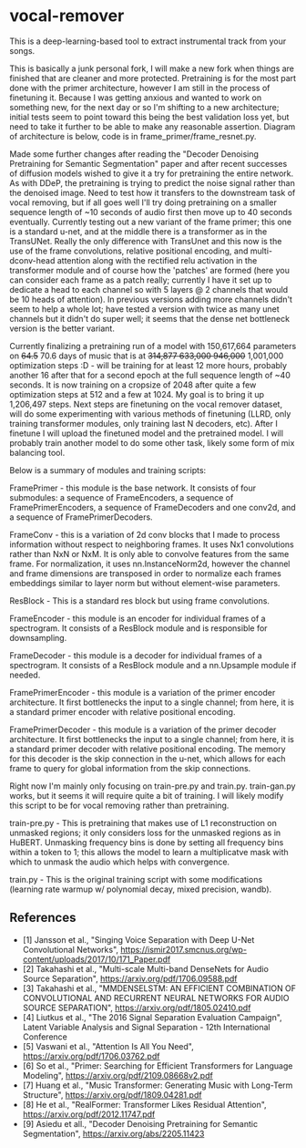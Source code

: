 # vocal-remover

This is a deep-learning-based tool to extract instrumental track from your songs.

This is basically a junk personal fork, I will make a new fork when things are finished that are cleaner and more protected. Pretraining is for the most part done with the primer architecture, however I am still in the process of finetuning it. Because I was getting anxious and wanted to work on something new, for the next day or so I'm shifting to a new architecture; initial tests seem to point toward this being the best validation loss yet, but need to take it further to be able to make any reasonable assertion. Diagram of architecture is below, code is in frame_primer/frame_resnet.py.

Made some further changes after reading the "Decoder Denoising Pretraining for Semantic Segmentation" paper and after recent successes of diffusion models wished to give it a try for pretraining the entire network. As with DDeP, the pretraining is trying to predict the noise signal rather than the denoised image. Need to test how it transfers to the downstream task of vocal removing, but if all goes well I'll try doing pretraining on a smaller sequence length of ~10 seconds of audio first then move up to 40 seconds eventually. Currently testing out a new variant of the frame primer; this one is a standard u-net, and at the middle there is a transformer as in the TransUNet. Really the only difference with TransUnet and this now is the use of the frame convolutions, relative positional encoding, and multi-dconv-head attention along with the rectified relu activation in the transformer module and of course how the 'patches' are formed (here you can consider each frame as a patch really; currently I have it set up to dedicate a head to each channel so with 5 layers @ 2 channels that would be 10 heads of attention). In previous versions adding more channels didn't seem to help a whole lot; have tested a version with twice as many unet channels but it didn't do super well; it seems that the dense net bottleneck version is the better variant.

Currently finalizing a pretraining run of a model with 150,617,664 parameters on ~~64.5~~ 70.6 days of music that is at ~~314,877 633,000 946,000~~ 1,001,000 optimization steps :D - will be training for at least 12 more hours, probably another 16 after that for a second epoch at the full sequence length of ~40 seconds. It is now training on a cropsize of 2048 after quite a few optimization steps at 512 and a few at 1024. My goal is to bring it up 1,206,497 steps. Next steps are finetuning on the vocal remover dataset, will do some experimenting with various methods of finetuning (LLRD, only training transformer modules, only training last N decoders, etc). After I finetune I will upload the finetuned model and the pretrained model. I will probably train another model to do some other task, likely some form of mix balancing tool.

Below is a summary of modules and training scripts:

FramePrimer - this module is the base network. It consists of four submodules: a sequence of FrameEncoders, a sequence of FramePrimerEncoders, a sequence of FrameDecoders and one conv2d, and a sequence of FramePrimerDecoders.

FrameConv - this is a variation of 2d conv blocks that I made to process information without respect to neighboring frames. It uses Nx1 convolutions rather than NxN or NxM. It is only able to convolve features from the same frame. For normalization, it uses nn.InstanceNorm2d, however the channel and frame dimensions are transposed in order to normalize each frames embeddings similar to layer norm but without element-wise parameters.

ResBlock - This is a standard res block but using frame convolutions.

FrameEncoder - this module is an encoder for individual frames of a spectrogram. It consists of a ResBlock module and is responsible for downsampling.

FrameDecoder - this module is a decoder for individual frames of a spectrogram. It consists of a ResBlock module and a nn.Upsample module if needed.

FramePrimerEncoder - this module is a variation of the primer encoder architecture. It first bottlenecks the input to a single channel; from here, it is a standard primer encoder with relative positional encoding.

FramePrimerDecoder - this module is a variation of the primer decoder architecture. It first bottlenecks the input to a single channel; from here, it is a standard primer decoder with relative positional encoding. The memory for this decoder is the skip connection in the u-net, which allows for each frame to query for global information from the skip connections.

Right now I'm mainly only focusing on train-pre.py and train.py. train-gan.py works, but it seems it will require quite a bit of training. I will likely modify this script to be for vocal removing rather than pretraining.

train-pre.py - This is pretraining that makes use of L1 reconstruction on unmasked regions; it only considers loss for the unmasked regions as in HuBERT. Unmasking frequency bins is done by setting all frequency bins within a token to 1; this allows the model to learn a multiplicatve mask with which to unmask the audio which helps with convergence.

train.py - This is the original training script with some modifications (learning rate warmup w/ polynomial decay, mixed precision, wandb).

## References
- [1] Jansson et al., "Singing Voice Separation with Deep U-Net Convolutional Networks", https://ismir2017.smcnus.org/wp-content/uploads/2017/10/171_Paper.pdf
- [2] Takahashi et al., "Multi-scale Multi-band DenseNets for Audio Source Separation", https://arxiv.org/pdf/1706.09588.pdf
- [3] Takahashi et al., "MMDENSELSTM: AN EFFICIENT COMBINATION OF CONVOLUTIONAL AND RECURRENT NEURAL NETWORKS FOR AUDIO SOURCE SEPARATION", https://arxiv.org/pdf/1805.02410.pdf
- [4] Liutkus et al., "The 2016 Signal Separation Evaluation Campaign", Latent Variable Analysis and Signal Separation - 12th International Conference
- [5] Vaswani et al., "Attention Is All You Need", https://arxiv.org/pdf/1706.03762.pdf
- [6] So et al., "Primer: Searching for Efficient Transformers for Language Modeling", https://arxiv.org/pdf/2109.08668v2.pdf
- [7] Huang et al., "Music Transformer: Generating Music with Long-Term Structure", https://arxiv.org/pdf/1809.04281.pdf
- [8] He et al., "RealFormer: Transformer Likes Residual Attention", https://arxiv.org/pdf/2012.11747.pdf
- [9] Asiedu et all., "Decoder Denoising Pretraining for Semantic Segmentation", https://arxiv.org/abs/2205.11423

